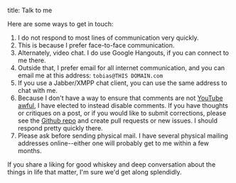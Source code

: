 title: Talk to me


Here are some ways to get in touch:

1. I do not respond to most lines of communication very quickly.
2. This is because I prefer face-to-face communication.
3. Alternately, video chat. I do use Google Hangouts, if you can connect to me there.
4. Outside that, I prefer email for all internet communication, and
  you can email me at this address: `tobias@THIS DOMAIN.com`
5. If you use a Jabber/XMPP chat client, you can use the same address to chat with me.
6. Because I don't have a way to ensure that comments are not
  [YouTube awful](https://www.quora.com/Why-are-YouTube-comments-so-bad),
  I have elected to instead disable comments. If you have thoughts
  or critiques on a post, or if you would like to submit corrections,
  please see the [Github repo](https://github.com/saibotsivad/saibotsivad.github.io/)
  and create pull requests or new issues. I should respond pretty quickly there.
7. Please ask before sending physical mail. I have several physical mailing
  addresses online--either one will probably get to me within a few months.

If you share a liking for good whiskey and deep conversation about
the things in life that matter, I'm sure we'd get along splendidly.

